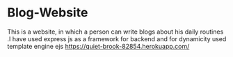 # Blog-Website
This is a website, in which a person can write blogs about his daily routines .I have used express js as a framework for backend and for  dynamicity used template engine ejs
https://quiet-brook-82854.herokuapp.com/
